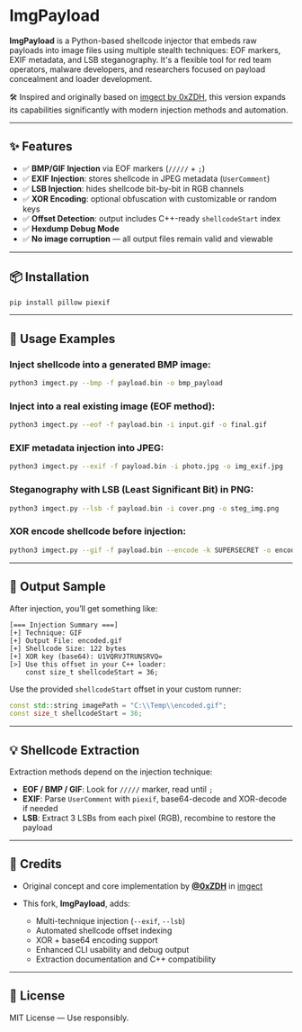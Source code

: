 # ImgPayload

**ImgPayload** is a Python-based shellcode injector that embeds raw payloads into image files using multiple stealth techniques: EOF markers, EXIF metadata, and LSB steganography. It's a flexible tool for red team operators, malware developers, and researchers focused on payload concealment and loader development.

🛠️ Inspired and originally based on [imgect by 0xZDH](https://github.com/0xZDH/imgect/), this version expands its capabilities significantly with modern injection methods and automation.

---

## ✨ Features

- ✅ **BMP/GIF Injection** via EOF markers (`/////` + `;`)
- ✅ **EXIF Injection**: stores shellcode in JPEG metadata (`UserComment`)
- ✅ **LSB Injection**: hides shellcode bit-by-bit in RGB channels
- ✅ **XOR Encoding**: optional obfuscation with customizable or random keys
- ✅ **Offset Detection**: output includes C++-ready `shellcodeStart` index
- ✅ **Hexdump Debug Mode**
- ✅ **No image corruption** — all output files remain valid and viewable

---

## 📦 Installation

```bash
pip install pillow piexif
````

---

## 🚀 Usage Examples

### Inject shellcode into a generated BMP image:

```bash
python3 imgect.py --bmp -f payload.bin -o bmp_payload
```

### Inject into a real existing image (EOF method):

```bash
python3 imgect.py --eof -f payload.bin -i input.gif -o final.gif
```

### EXIF metadata injection into JPEG:

```bash
python3 imgect.py --exif -f payload.bin -i photo.jpg -o img_exif.jpg
```

### Steganography with LSB (Least Significant Bit) in PNG:

```bash
python3 imgect.py --lsb -f payload.bin -i cover.png -o steg_img.png
```

### XOR encode shellcode before injection:

```bash
python3 imgect.py --gif -f payload.bin --encode -k SUPERSECRET -o encoded.gif
```

---

## 📌 Output Sample

After injection, you’ll get something like:

```
[=== Injection Summary ===]
[+] Technique: GIF
[+] Output File: encoded.gif
[+] Shellcode Size: 122 bytes
[+] XOR key (base64): U1VQRVJTRUNSRVQ=
[>] Use this offset in your C++ loader:
    const size_t shellcodeStart = 36;
```

Use the provided `shellcodeStart` offset in your custom runner:

```cpp
const std::string imagePath = "C:\\Temp\\encoded.gif";
const size_t shellcodeStart = 36;
```

---

## 💡 Shellcode Extraction

Extraction methods depend on the injection technique:

* **EOF / BMP / GIF**: Look for `/////` marker, read until `;`
* **EXIF**: Parse `UserComment` with `piexif`, base64-decode and XOR-decode if needed
* **LSB**: Extract 3 LSBs from each pixel (RGB), recombine to restore the payload

---

## 🧠 Credits

* Original concept and core implementation by **[@0xZDH](https://github.com/0xZDH)** in [imgect](https://github.com/0xZDH/imgect/)
* This fork, **ImgPayload**, adds:

  * Multi-technique injection (`--exif`, `--lsb`)
  * Automated shellcode offset indexing
  * XOR + base64 encoding support
  * Enhanced CLI usability and debug output
  * Extraction documentation and C++ compatibility

---

## 📜 License

MIT License — Use responsibly.

```
